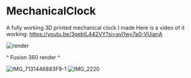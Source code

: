 # MechanicalClock
A fully working 3D printed mechanical clock I made 
Here is a video of it working: https://youtu.be/3qebIL442VY?si=avl1wy7a0-VUianA

![render](https://github.com/user-attachments/assets/e52654de-585c-4ad4-b5aa-a2e47539c391)

^ Fusion 360 render ^








![IMG_7131446883F9-1](https://github.com/user-attachments/assets/8b8dfb2a-a08d-4c0b-8ec2-429097e70f89)
![IMG_2220](https://github.com/user-attachments/assets/9ac9e1eb-f1f0-46a4-af54-783e7ea1e481)
